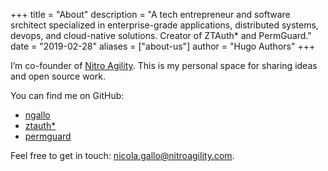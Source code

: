 +++
title = "About"
description = "A tech entrepreneur and software srchitect specialized in enterprise-grade applications, distributed systems, devops, and cloud-native solutions. Creator of ZTAuth* and PermGuard."
date = "2019-02-28"
aliases = ["about-us"]
author = "Hugo Authors"
+++

I’m co-founder of [Nitro Agility](https://www.nitroagility.com). This is my personal space for sharing ideas and open source work.

You can find me on GitHub:

- [ngallo](https://github.com/ngallo)
- [ztauth*](https://github.com/ztauthstar/ztauthstar)
- [permguard](https://github.com/permguard/permguard)

Feel free to get in touch: nicola.gallo@nitroagility.com.

